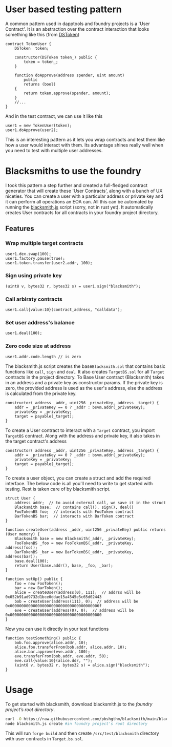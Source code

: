 # User based testing pattern
A common pattern used in dapptools and foundry projects is a 'User Contract'. It is an abstraction over the contract interaction that looks something like this (from [DSToken](https://github.com/dapphub/ds-token/blob/16f187acc15dd839589be60173ad1ebd0716eb82/src/token.t.sol#L24))

```solidity
contract TokenUser {
    DSToken  token;

    constructor(DSToken token_) public {
        token = token_;
    }

    function doApprove(address spender, uint amount)
        public
        returns (bool)
    {
        return token.approve(spender, amount);
    }
    //...
}
```
And in the test contract, we can use it like this

```solidity
user1 = new TokenUser(token);
user1.doApprove(user2);
```

This is an interesting pattern as it lets you wrap contracts and test them like how a user would interact with them. Its advantage shines really well when you need to test with multiple user addresses.

# Blacksmiths to use the foundry
I took this pattern a step further and created a full-fledged contract generator that will create these 'User Contracts', along with a bunch of UX niceties. You can create a user with a particular address or private key and it can perform all operations an EOA can.  All this can be automated by running the [blacksmith.js](https://github.com/pbshgthm/blacksmith/blob/main/blacksmith.js) script (sorry, not in rust yet). It automatically creates User contracts for all contracts in your foundry project directory.

## Features

### Wrap multiple target contracts
```solidity
user1.dex.swap(100);
user1.factory.pause(true);
user1.token.transfer(user2.addr, 100);
```

### Sign using private key
```solidity
(uint8 v, bytes32 r, bytes32 s) = user1.sign("blacksmith");
```

### Call arbiraty contracts
```solidity
user1.call{value:10}(contract_address, "calldata");
```

### Set user address's balance
```solidity
user1.deal(100);
```

### Zero code size at address
```solidity
user1.addr.code.length // is zero
```

The blacksmith.js script creates the base`Blacksmith.sol` that contains basic functions like `call`, `sign` and `deal`. It also creates `TargetBS.sol` for all `Target` contracts in the project directory.  To Base User contract (Blacksmith) takes in an address and a private key as constructor params. If the private key is zero, the provided address is used as the user's address, else the address is calculated from the private key. 

```solidity
constructor( address _addr, uint256 _privateKey, address _target) {
    addr = _privateKey == 0 ? _addr : bsvm.addr(_privateKey);
    privateKey = _privateKey;
    target = payable(_target);
}
```

To create a User contract to interact with a `Target` contract, you import `TargetBS` contract. Along with the address and private key, it also takes in the target contract's address

```solidity
constructor( address _addr, uint256 _privateKey, address _target) {
    addr = _privateKey == 0 ? _addr : bsvm.addr(_privateKey);
    privateKey = _privateKey;
    target = payable(_target);
}
```

To create a user object, you can create a struct and add the required interface. The below code is all you'll need to write to get started with testing. Rest is taken care of by blacksmith script. 

```solidity
struct User {
    address addr;  // to avoid external call, we save it in the struct
    Blacksmith base;  // contains call(), sign(), deal()
    FooTokenBS foo;  // interacts with FooToken contract
    BarTokenBS bar;  // interacts with BarToken contract
}

function createUser(address _addr, uint256 _privateKey) public returns (User memory) {
    Blacksmith base = new Blacksmith(_addr, _privateKey);
    FooTokenBS _foo = new FooTokenBS(_addr, _privateKey, address(foo));
    BarTokenBS _bar = new BarTokenBS(_addr, _privateKey, address(bar));
    base.deal(100);
    return User(base.addr(), base, _foo, _bar);
}

function setUp() public {
    foo = new FooToken();
    bar = new BarToken();
    alice = createUser(address(0), 111);  // addrss will be 0x052b91ad9732d1bce0ddae15a4545e5c65d02443
    bob = createUser(address(111), 0);  // address will be 0x000000000000000000000000000000000000006f
    eve = createUser(address(0), 0);  // address will be 0x0000000000000000000000000000000000000000
}
```

Now you can use it directly in your test functions

```solidity
function testSomething() public {
    bob.foo.approve(alice.addr, 10);
    alice.foo.transferFrom(bob.addr, alice.addr, 10);
    alice.bar.approve(eve.addr, 100);
    eve.transferFrom(bob.addr, eve.addr, 50);
    eve.call{value:10}(alice.ddr, "");
    (uint8 v, bytes32 r, bytes32 s) = alice.sign("blacksmith");
}
```

# Usage

To get started with blacksmith, download blacksmith.js to the *foundry project’s root directory*.
```bash
curl -O https://raw.githubusercontent.com/pbshgthm/blacksmith/main/blacksmith.js
node blacksmith.js create #in foundry project's root directory
```
This will run `forge build` and then create `/src/test/blacksmith` directory with user contracts in `Target.bs.sol`.